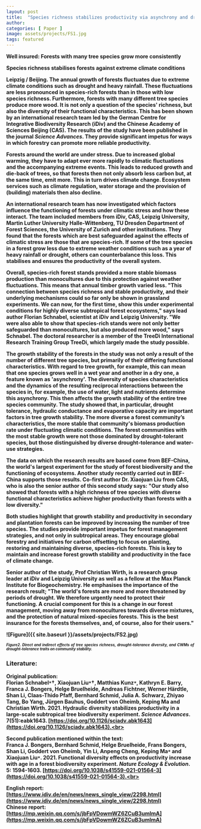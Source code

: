 ```yaml
---
layout: post
title:  "Species richness stabilizes productivity via asynchrony and drought-tolerance diversity in a large-scale tree biodiversity experiment"
author: 
categories: [ Paper ]
image: assets/projects/FS1.jpg
tags: featured
---
```


<strong>Well insured: Forests with many tree species grow more consistently<strong><br>

<strong>Species richness stabilises forests against extreme climate conditions<strong><br>

<strong>Leipzig / Beijing. The annual growth of forests fluctuates due to extreme climate conditions such as drought and heavy rainfall. These fluctuations are less pronounced in species-rich forests than in those with low species richness. Furthermore, forests with many different tree species produce more wood. It is not only a question of the species' richness, but also the diversity of their functional characteristics. This has been shown by an international research team led by the German Centre for Integrative Biodiversity Research (iDiv) and the Chinese Academy of Sciences Beijing (CAS). The results of the study have been published in the journal *Science Advances*. They provide significant impetus for ways in which forestry can promote more reliable productivity. <strong><br>

Forests around the world are under stress. Due to increased global warming, they have to adapt ever more rapidly to climatic fluctuations and the accompanying extreme events. This leads to reduced growth and die-back of trees, so that forests then not only absorb less carbon but, at the same time, emit more. This in turn drives climate change. Ecosystem services such as climate regulation, water storage and the provision of (building) materials then also decline.<br>

An international research team has now investigated which factors influence the functioning of forests under climatic stress and how these interact. The team included members from iDiv, CAS, Leipzig University, Martin Luther University Halle-Wittenberg, TU Dresden Department of Forest Sciences, the University of Zurich and other institutions. They found that the forests which are best safeguarded against the effects of climatic stress are those that are species-rich. If some of the tree species in a forest grow less due to extreme weather conditions such as a year of heavy rainfall or drought, others can counterbalance this loss. This stabilises and ensures the productivity of the overall system.<br>

Overall, species-rich forest stands provided a more stable biomass production than monocultures due to this protection against weather fluctuations. This means that annual timber growth varied less. "This connection between species richness and stable productivity, and their underlying mechanisms could so far only be shown in grassland experiments. We can now, for the first time, show this under experimental conditions for highly diverse subtropical forest ecosystems," says lead author Florian Schnabel, scientist at iDiv and Leipzig University. "We were also able to show that species-rich stands were not only better safeguarded than monocultures, but also produced more wood," says Schnabel. The doctoral researcher is a member of the TreeDì International Research Training Group TreeDi, which largely made the study possible.<br>

The growth stability of the forests in the study was not only a result of the number of different tree species, but primarily of their differing functional characteristics. With regard to tree growth, for example, this can mean that one species grows well in a wet year and another in a dry one, a feature known as 'asynchrony'. The diversity of species characteristics and the dynamics of the resulting reciprocal interactions between the species in, for example, the use of water, light and nutrients determine this asynchrony. This then affects the growth stability of the entire tree species community. The study showed that, in particular, drought tolerance, hydraulic conductance and evaporative capacity are important factors in tree growth stability. The more diverse a forest community’s characteristics, the more stable that community's biomass production rate under fluctuating climatic conditions. The forest communities with the most stable growth were not those dominated by drought-tolerant species, but those distinguished by diverse drought-tolerance and water-use strategies.<br>

The data on which the research results are based come from BEF-China, the world's largest experiment for the study of forest biodiversity and the functioning of ecosystems. Another study recently carried out in BEF-China supports those results. Co-first author Dr. Xiaojuan Liu from CAS, who is also the senior author of this second study says: "Our study also showed that forests with a high richness of tree species with diverse functional characteristics achieve higher productivity than forests with a low diversity."<br>

Both studies highlight that growth stability and productivity in secondary and plantation forests can be improved by increasing the number of tree species. The studies provide important impetus for forest management strategies, and not only in subtropical areas. They encourage global forestry and initiatives for carbon offsetting to focus on planting, restoring and maintaining diverse, species-rich forests. This is key to maintain and increase forest growth stability and productivity in the face of climate change.<br>

Senior author of the study, Prof Christian Wirth, is a research group leader at iDiv and Leipzig University as well as a fellow at the Max Planck Institute for Biogeochemistry. He emphasises the importance of the research result; "The world's forests are more and more threatened by periods of drought. We therefore urgently need to protect their functioning. A crucial component for this is a change in our forest management, moving away from monocultures towards diverse mixtures, and the protection of natural mixed-species forests. This is the best insurance for the forests themselves, and, of course, also for their users."<br>

![Figure]({{ site.baseurl }}/assets/projects/FS2.jpg)
<p style='text-align: justify;' ><span style="font-style: italic; font-size:70%">Figure2. Direct and indirect effects of tree species richness, drought-tolerance diversity, and CWMs of drought-tolerance traits on community stability.
</span></p>

### Literature:
Original publication:<br>
Florian Schnabel<code>&ast;</code>†, Xiaojuan Liu<code>&ast;</code>†, Matthias Kunz<code>&ast;</code>, Kathryn E. Barry, Franca J. Bongers, Helge Bruelheide, Andreas Fichtner, Werner Härdtle, Shan Li, Claas-Thido Pfaff, Bernhard Schmid, Julia A. Schwarz, Zhiyao Tang, Bo Yang, Jürgen Bauhus, Goddert von Oheimb, Keping Ma and Christian Wirth. 2021. Hydraulic diversity stabilizes productivity in a large-scale subtropical tree biodiversity experiment. *Science Advances*. 7(51):eabk1643. [https://doi.org/10.1126/sciadv.abk1643](https://doi.org/10.1126/sciadv.abk1643).<br>

Second publication mentioned within the text:<br>
Franca J. Bongers, Bernhard Schmid, Helge Bruelheide, Frans Bongers, Shan Li, Goddert von Oheimb, Yin Li, Anpeng Cheng, Keping  Ma<code>&ast;</code> and Xiaojuan  Liu<code>&ast;</code>. 2021. Functional diversity effects on productivity increase with age in a forest biodiversity experiment. *Nature Ecology & Evolution*. 5: 1594-1603. [https://doi.org/10.1038/s41559-021-01564-3](https://doi.org/10.1038/s41559-021-01564-3).<br>

English report: [https://www.idiv.de/en/news/news_single_view/2298.html](https://www.idiv.de/en/news/news_single_view/2298.html)<br>
Chinese report: [https://mp.weixin.qq.com/s/jbFpVDowmWZ6ZCuB3umlmA](https://mp.weixin.qq.com/s/jbFpVDowmWZ6ZCuB3umlmA)
